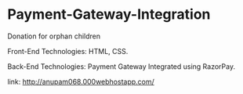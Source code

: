 # Payment-Gateway-Integration

Donation for orphan children

Front-End Technologies: HTML, CSS.

Back-End Technologies: Payment Gateway Integrated using RazorPay.

link: http://anupam068.000webhostapp.com/
